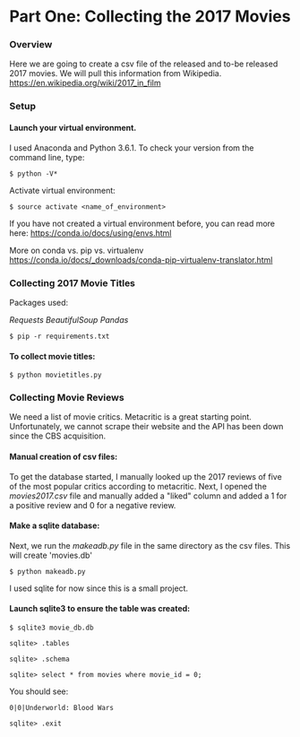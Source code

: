 # Part One: Collecting the 2017 Movies

### Overview

Here we are going to create a csv file of the released and to-be released 2017 movies. We will pull this information from Wikipedia.
https://en.wikipedia.org/wiki/2017_in_film

### Setup

#### Launch your virtual environment. 

I used Anaconda and Python 3.6.1. To check your version from the command line, type:

`$ python -V*`

Activate virtual environment:

`$ source activate <name_of_environment>` 

If you have not created a virtual environment before, you can read more here:
https://conda.io/docs/using/envs.html

More on conda vs. pip vs. virtualenv
https://conda.io/docs/_downloads/conda-pip-virtualenv-translator.html

### Collecting 2017 Movie Titles

Packages used:

*Requests*
*BeautifulSoup*
*Pandas*

`$ pip -r requirements.txt`

#### To collect movie titles:

`$ python movietitles.py`

### Collecting Movie Reviews


We need a list of movie critics. Metacritic is a great starting point. Unfortunately, we cannot scrape their website and the API has been down since the CBS acquisition.

#### Manual creation of csv files:

To get the database started, I manually looked up the 2017 reviews of five of the most popular critics according to metacritic. Next, I opened the _movies2017.csv_ file and manually added a "liked" column and added a 1 for a positive review and 0 for a negative review.

#### Make a sqlite database:

Next, we run the *makeadb.py* file in the same directory as the csv files. This will create 'movies.db'

`$ python makeadb.py`

I used sqlite for now since this is a small project.

#### Launch sqlite3 to ensure the table was created:

`$ sqlite3 movie_db.db`

`sqlite> .tables`

`sqlite> .schema`

`sqlite> select * from movies where movie_id = 0;`

You should see:

`0|0|Underworld: Blood Wars`

`sqlite> .exit`

